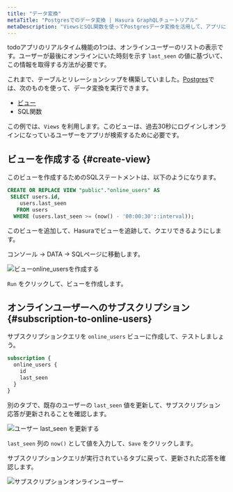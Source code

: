 ```yaml
---
title: "データ変換"
metaTitle: "Postgresでのデータ変換 | Hasura GraphQLチュートリアル"
metaDescription: "ViewsとSQL関数を使ってPostgresデータ変換を活用して、アプリに必要なオンラインユーザーを検索します。"
---
```




todoアプリのリアルタイム機能の1つは、オンラインユーザーのリストの表示です。ユーザーが最後にオンラインにいた時刻を示す `last_seen` の値に基づいて、この情報を取得する方法が必要です。

これまで、テーブルとリレーションシップを構築していました。[Postgres](https://hasura.io/learn/database/postgresql/what-is-postgresql/)では、次のものを使って、データ変換を実行できます。

- [ビュー](https://hasura.io/learn/database/postgresql/views/)
- SQL関数

この例では、`Views` を利用します。このビューは、過去30秒にログインしオンラインになっているユーザーをアプリが検索するために必要です。

## ビューを作成する {#create-view}

このビューを作成するためのSQLステートメントは、以下のようになります。

```sql
CREATE OR REPLACE VIEW "public"."online_users" AS
 SELECT users.id,
    users.last_seen
   FROM users
  WHERE (users.last_seen >= (now() - '00:00:30'::interval));
```

このビューを追加して、Hasuraでビューを追跡して、クエリできるようにします。

コンソール -> DATA -> SQLページに移動します。

![ビューonline_usersを作成する](https://graphql-engine-cdn.hasura.io/learn-hasura/assets/graphql-hasura/create-view.png)

`Run` をクリックして、ビューを作成します。

## オンラインユーザーへのサブスクリプション {#subscription-to-online-users}

サブスクリプションクエリを `online_users` ビューに作成して、テストしましょう。

```graphql
subscription {
  online_users {
    id
    last_seen
  }
}
```

別のタブで、既存のユーザーの `last_seen` 値を更新して、サブスクリプション応答が更新されることを確認します。

![ユーザー last_seen を更新する](https://graphql-engine-cdn.hasura.io/learn-hasura/assets/graphql-hasura/update-users-last-seen.png)

`last_seen` 列の `now()` として値を入力して、`Save` をクリックします。

サブスクリプションクエリが実行されているタブに戻って、更新された応答を確認します。

![サブスクリプションオンラインユーザー](https://graphql-engine-cdn.hasura.io/learn-hasura/assets/graphql-hasura/online-users-subscription.png)

